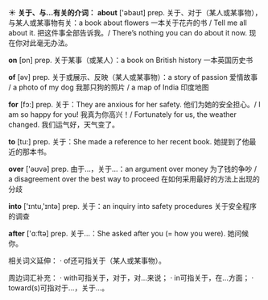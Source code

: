 ☀ <span class="category">**关于、与…有关的介词：**</span>
<span class="vocabulary">**about**</span> ['əbaʊt] 
<span class="definition">prep. 关于、对于（某人或某事物），与某人或某事物有关：</span>a book about flowers 一本关于花卉的书 / Tell me all about it. 把这件事全部告诉我。/ There’s nothing you can do about it now. 现在你对此毫无办法。

<span class="vocabulary">**on**</span> [ɒn] 
<span class="definition">prep. 关于某事（或某人）：</span>a book on British history 一本英国历史书

<span class="vocabulary">**of**</span> [əv] 
<span class="definition">prep. 关于或展示、反映（某人或某事物）：</span>a story of passion 爱情故事 / a photo of my dog 我那只狗的照片 / a map of India 印度地图

<span class="vocabulary">**for**</span> [fɔ:] 
<span class="definition">prep. 关于：</span>They are anxious for her safety. 他们为她的安全担心。/ I am so happy for you! 我真为你高兴！/ Fortunately for us, the weather changed. 我们运气好，天气变了。

<span class="vocabulary">**to**</span> [tu:] 
<span class="definition">prep. 关于：</span>She made a reference to her recent book. 她提到了他最近的那本书。

<span class="vocabulary">**over**</span> ['əʊvə] 
<span class="definition">prep. 由于…，关于…：</span>an argument over money 为了钱的争吵 / a disagreement over the best way to proceed 在如何采用最好的方法上出现的分歧

<span class="vocabulary">**into**</span> ['ɪntu,'ɪntə] 
<span class="definition">prep. 关于：</span>an inquiry into safety procedures 关于安全程序的调查

<span class="vocabulary">**after**</span> ['ɑːftə] 
<span class="definition">prep. 关于…：</span>She asked after you (= how you were). 她问候你。

相关词义延伸：
· of还可指关于（某人或某事物）。

周边词汇补充：
· with可指关于，对于，对…来说；
· in可指关于，在…方面；
· toward(s)可指对于…，关于…。
